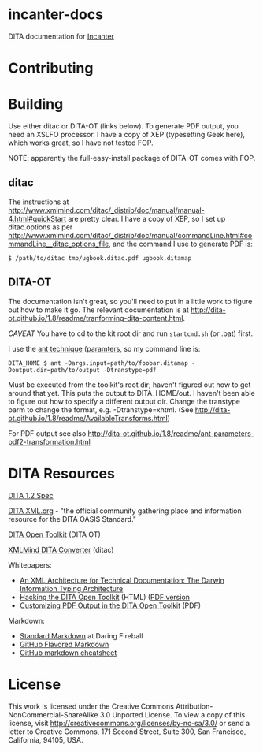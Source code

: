 incanter-docs
=============

DITA documentation for [Incanter](https://github.com/incanter/incanter)

# Contributing

# Building

Use either ditac or DITA-OT (links below).  To generate PDF output,
you need an XSLFO processor.  I have a copy of XEP (typesetting Geek
here), which works great, so I have not tested FOP.

NOTE: apparently the full-easy-install package of DITA-OT comes with FOP.

## ditac

The instructions at
http://www.xmlmind.com/ditac/_distrib/doc/manual/manual-4.html#quickStart
are pretty clear.  I have a copy of XEP, so I set up ditac.options as
per
http://www.xmlmind.com/ditac/_distrib/doc/manual/commandLine.html#commandLine__ditac_options_file,
and the command I use to generate PDF is:

    $ /path/to/ditac tmp/ugbook.ditac.pdf ugbook.ditamap

## DITA-OT

The documentation isn't great, so you'll need to put in a little work
to figure out how to make it go.  The relevant documentation is at
http://dita-ot.github.io/1.8/readme/tranforming-dita-content.html.

*CAVEAT* You have to cd to the kit root dir and run `startcmd.sh` (or
 .bat) first.

I use the [ant technique](http://dita-ot.github.io/1.8/readme/DITA-antuse.html) ([paramters](http://dita-ot.github.io/1.8/readme/dita-ot_ant_properties.html), so my command
line is:

    DITA_HOME $ ant -Dargs.input=path/to/foobar.ditamap -Doutput.dir=path/to/output -Dtranstype=pdf

Must be executed from the toolkit's root dir; haven't figured out how
to get around that yet.  This puts the output to DITA_HOME/out.  I
haven't been able to figure out how to specify a different output dir.
Change the transtype parm to change the format,
e.g. -Dtranstype=xhtml. (See
http://dita-ot.github.io/1.8/readme/AvailableTransforms.html)

For PDF output see also http://dita-ot.github.io/1.8/readme/ant-parameters-pdf2-transformation.html

# DITA Resources

[DITA 1.2 Spec](http://docs.oasis-open.org/dita/v1.2/spec/DITA1.2-spec.html)

[DITA XML.org](http://dita.xml.org/) - "the official community gathering place and information resource for the DITA OASIS Standard."

[DITA Open Toolkit](http://dita-ot.github.io/) (DITA OT)

[XMLMind DITA Converter](http://www.xmlmind.com/ditac/) (ditac)

Whitepapers: 

 * [An XML Architecture for Technical Documentation: The Darwin Information Typing Architecture](http://www.writersua.com/articles/DITA/)
 * [Hacking the DITA Open Toolkit](http://www.scriptorium.com/whitepapers/hackingot/index.html) (HTML)  ([PDF version](http://www.scriptorium.com/whitepapers/hackingot/hackingot.pdf)
 * [Customizing PDF Output in the DITA Open Toolkit](http://www.scriptorium.com/whitepapers/ditaotpdf/DITA-PDF-tweaks.pdf) (PDF)

Markdown:

 * [Standard Markdown](http://daringfireball.net/projects/markdown/syntax) at Daring Fireball
 * [GitHub Flavored Markdown](https://help.github.com/articles/github-flavored-markdown)
 * [GitHub markdown cheatsheet](https://github.com/adam-p/markdown-here/wiki/Markdown-Cheatsheet)

# License

This work is licensed under the Creative Commons Attribution-NonCommercial-ShareAlike 3.0 Unported License. To view a copy of this license, visit http://creativecommons.org/licenses/by-nc-sa/3.0/ or send a letter to Creative Commons, 171 Second Street, Suite 300, San Francisco, California, 94105, USA.

